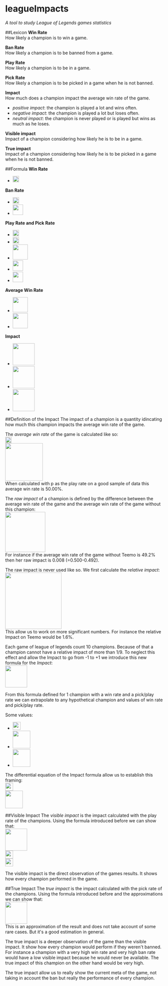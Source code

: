 # leagueImpacts
*A tool to study League of Legends games statistics*

##Lexicon
**Win Rate**   
How likely a champion is to win a game.

**Ban Rate**  
How likely a champion is to be banned from a game.

**Play Rate**  
How likely a champion is to be in a game.

**Pick Rate**  
How likely a champion is to be picked in a game when he is not banned.

**Impact**  
How much does a champion impact the average win rate of the game.  
- *positive impact*: the champion is played a lot and wins often.
- *negative impact*: the champion is played a lot but loses often.
- *neutral impact*: the champion is never played or is played but wins as much as he loses.

**Visible impact**    
Impact of a champion considering how likely he is to be in a game.

**True impact**  
Impact of a champion considering how likely he is to be picked in a game when he is not banned.

##Formula
**Win Rate**  
- <img src="http://i.imgur.com/PK3XH8X.png" height="20" />

**Ban Rate**  
- <img src="http://i.imgur.com/FvzUgbY.png" height="20" />  
- <img src="http://i.imgur.com/HoMfIyd.png" height="33" /> 

**Play Rate and Pick Rate**  
- <img src="http://i.imgur.com/vWmzcCd.png" height="20" />  
- <img src="http://i.imgur.com/gGtlmQp.png" height="20" />  
- <img src="http://i.imgur.com/6naL8MY.png" height="48" />  
- <img src="http://i.imgur.com/cNJbNse.png" height="33" />  
- <img src="http://i.imgur.com/68611GK.png" height="33" />  

**Average Win Rate**  
- <img src="http://i.imgur.com/DewpfaB.png" height="48" />  
- <img src="http://i.imgur.com/KJRYzxC.png" height="48" />  

**Impact**  
- <img src="http://i.imgur.com/r8mMryu.png" height="70" /> 
- <img src="http://i.imgur.com/E2w4m9o.png" height="70" /> 
- <img src="http://i.imgur.com/VCgo6NF.png" height="70" /> 


##Definition of the Impact
The impact of a champion is a quantity idincating how much this champion impacts the average win rate of the game.

The *average win rate* of the game is calculated like so:  
<img src="http://i.imgur.com/vWmzcCd.png" height="20" />  
<img src="http://i.imgur.com/Nfjwnga.png" height="120" />  
When calculated with p as the play rate on a good sample of data this average win rate is 50.00%.

The *raw impact* of a champion is defined by the difference between the average win rate of the game and the average win rate of the game without this champion:  
<img src="http://i.imgur.com/cnDVVeB.png" height="128" />  
For instance if the average win rate of the game without Teemo is 49.2% then her raw impact is 0.008 (=0.500-0.492).

The raw impact is never used like so. We first calculate the *relative impact*:
<img src="http://i.imgur.com/LxBD9w9.png" height="180" />  
This allow us to work on more significant numbers. For instance the relative Impact on Teemo would be 1.6%.

Each game of league of legends count 10 champions. Because of that a champion cannot have a relative impact of more than 1/9. To neglect this effect and allow the Impact to go from -1 to +1 we introduce this new formula for the *Impact*:  
<img src="http://i.imgur.com/r8mMryu.png" height="70" /> 

From this formula defined for 1 champion with a win rate and a pick/play rate we can extrapolate to any hypothetical champion and values of win rate and pick/play rate.

Some values:
- <img src="http://i.imgur.com/PrVh9kb.png" height="25" /> 
- <img src="http://i.imgur.com/dEHESf4.png" height="56" /> 
- <img src="http://i.imgur.com/s6hS3gz.png" height="56" />

The differential equation of the Impact formula allow us to establish this framing:  
<img src="http://i.imgur.com/PrVh9kb.png" height="25" />  
<img src="http://i.imgur.com/OLoycXc.png" height="56" />


##Visible Impact
The *visible impact* is the impact calculated with the play rate of the champions. Using the formula introduced before we can show that:  
<img src="http://i.imgur.com/E2w4m9o.png" height="70" />  
<img src="http://i.imgur.com/Oe01lwO.png" height="25" />  
<img src="http://i.imgur.com/LNGQDXT.png" height="25" />  

The visible impact is the direct observation of the games results. It shows how every champion performed in the game.

##True Impact
The *true impact* is the impact calculated with the pick rate of the champions. Using the formula introduced before and the approximations we can show that:  
<img src="http://i.imgur.com/VCgo6NF.png" height="70" />  
This is an approximation of the result and does not take account of some rare cases. But it's a good estimation in general.

The true impact is a deeper observation of the game than the visible impact. It show how every champion would perform if they weren't banned. For instance a champion with a very high win rate and very high ban rate would have a low visible impact because he would never be available. The true impact of this champion on the other hand would be very high.

The true impact allow us to really show the current meta of the game, not taking in account the ban but really the performance of every champion.
